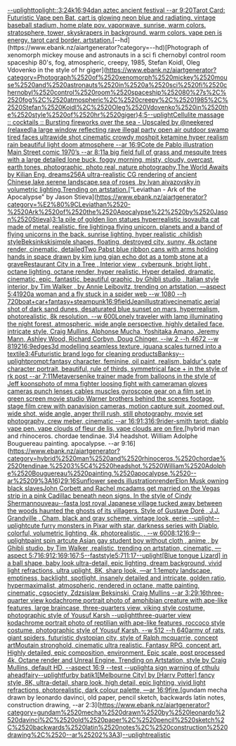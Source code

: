 [--uplight](https://www.ebank.nz/aiartgenerator?category=--uplight)[top](https://www.ebank.nz/aiartgenerator?category=top)[light::](https://www.ebank.nz/aiartgenerator?category=light%3A%3A)[3:2](https://www.ebank.nz/aiartgenerator?category=3%3A2)[4k](https://www.ebank.nz/aiartgenerator?category=4k)[16:9](https://www.ebank.nz/aiartgenerator?category=16%3A9)[4d](https://www.ebank.nz/aiartgenerator?category=4d)[an aztec ancient festival --ar 9:20](https://www.ebank.nz/aiartgenerator?category=an%2520aztec%2520ancient%2520festival%2520--ar%25209%3A20)[Tarot Card: Futuristic Vape pen Bat, cart is glowing neon blue and radiating. vintage baseball stadium, home plate pov. vaporwave, sunrise, warm colors. stratosphere, tower, skyskrapers in background. warm colors. vape pen is energy. tarot card border. artstation.](https://www.ebank.nz/aiartgenerator?category=Tarot%2520Card%3A%2520Futuristic%2520Vape%2520pen%2520Bat%2C%2520cart%2520is%2520glowing%2520neon%2520blue%2520and%2520radiating.%2520vintage%2520baseball%2520stadium%2C%2520home%2520plate%2520pov.%2520vaporwave%2C%2520sunrise%2C%2520warm%2520colors.%2520stratosphere%2C%2520tower%2C%2520skyskrapers%2520in%2520background.%2520warm%2520colors.%2520vape%2520pen%2520is%2520energy.%2520tarot%2520card%2520border.%2520artstation.)[--hd](https://www.ebank.nz/aiartgenerator?category=--hd)[Photograph of xenomorph mickey mouse and astronauts in a sci fi chernobyl control room spaceship 80's, fog, atmospheric, creepy, 1985, Stefan Koidl, Oleg Vdovenko in the style of hr giger](https://www.ebank.nz/aiartgenerator?category=Photograph%2520of%2520xenomorph%2520mickey%2520mouse%2520and%2520astronauts%2520in%2520a%2520sci%2520fi%2520chernobyl%2520control%2520room%2520spaceship%252080%27s%2C%2520fog%2C%2520atmospheric%2C%2520creepy%2C%25201985%2C%2520Stefan%2520Koidl%2C%2520Oleg%2520Vdovenko%2520in%2520the%2520style%2520of%2520hr%2520giger)[4:5](https://www.ebank.nz/aiartgenerator?category=4%3A5)[--uplight](https://www.ebank.nz/aiartgenerator?category=--uplight)[Cellulite massage :: cocktails :: Bursting fireworks over the sea - Upscaled by @neekered (relaxed)](https://www.ebank.nz/aiartgenerator?category=Cellulite%2520massage%2520%3A%3A%2520cocktails%2520%3A%3A%2520Bursting%2520fireworks%2520over%2520the%2520sea%2520-%2520Upscaled%2520by%2520%40neekered%2520%28relaxed%29)[a large window reflecting rave illegal party open air outdoor swamp tired faces ultrawide shot cinematic crowdy moshpit ketamine hyper realism rain beautiful light doom atmosphere  --ar 16:9](https://www.ebank.nz/aiartgenerator?category=a%2520large%2520window%2520reflecting%2520rave%2520illegal%2520party%2520open%2520air%2520outdoor%2520swamp%2520tired%2520faces%2520ultrawide%2520shot%2520cinematic%2520crowdy%2520moshpit%2520ketamine%2520hyper%2520realism%2520rain%2520beautiful%2520light%2520doom%2520atmosphere%2520%2520--ar%252016%3A9)[Cote de Pablo illustration Main Street comic 1970’s --ar 8:11](https://www.ebank.nz/aiartgenerator?category=Cote%2520de%2520Pablo%2520illustration%2520Main%2520Street%2520comic%25201970%E2%80%99s%2520--ar%25208%3A11)[a big field full of grass and mesquite trees with a large detailed lone buck, foggy morning, misty, cloudy, overcast, earth tones, photographic, photo real, nature photography,](https://www.ebank.nz/aiartgenerator?category=a%2520big%2520field%2520full%2520of%2520grass%2520and%2520mesquite%2520trees%2520with%2520a%2520large%2520detailed%2520lone%2520buck%2C%2520foggy%2520morning%2C%2520misty%2C%2520cloudy%2C%2520overcast%2C%2520earth%2520tones%2C%2520photographic%2C%2520photo%2520real%2C%2520nature%2520photography%2C)[The World Awaits by Kilian Eng, dreams](https://www.ebank.nz/aiartgenerator?category=The%2520World%2520Awaits%2520by%2520Kilian%2520Eng%2C%2520dreams)[256](https://www.ebank.nz/aiartgenerator?category=256)[A ultra-realistic CG rendering of ancient Chinese,lake,serene landscape,sea of roses ,by lvan aivazovsky,in volumetric lighting,Trending on artstation.](https://www.ebank.nz/aiartgenerator?category=A%2520ultra-realistic%2520CG%2520rendering%2520of%2520ancient%2520Chinese%2Clake%2Cserene%2520landscape%2Csea%2520of%2520roses%2520%2Cby%2520lvan%2520aivazovsky%2Cin%2520volumetric%2520lighting%2CTrending%2520on%2520artstation.)[“Leviathan - Ark of the Apocalypse" by Jason Stieva](https://www.ebank.nz/aiartgenerator?category=%E2%80%9CLeviathan%2520-%2520Ark%2520of%2520the%2520Apocalypse%22%2520by%2520Jason%2520Stieva)[3:1](https://www.ebank.nz/aiartgenerator?category=3%3A1)[a pile of golden lion statues hyperrealistic iso](https://www.ebank.nz/aiartgenerator?category=a%2520pile%2520of%2520golden%2520lion%2520statues%2520hyperrealistic%2520iso)[vault](https://www.ebank.nz/aiartgenerator?category=vault)[a cat made of metal, realistic, fire lighting](https://www.ebank.nz/aiartgenerator?category=a%2520cat%2520made%2520of%2520metal%2C%2520realistic%2C%2520fire%2520lighting)[a flying unicorn. planets and a band of flying unicorns in the back. sunrise lighting, hyper realistic .childish style](https://www.ebank.nz/aiartgenerator?category=a%2520flying%2520unicorn.%2520planets%2520and%2520a%2520band%2520of%2520flying%2520unicorns%2520in%2520the%2520back.%2520sunrise%2520lighting%2C%2520hyper%2520realistic%2520.childish%2520style)[Beksinkski](https://www.ebank.nz/aiartgenerator?category=Beksinkski)[simple shapes, floating, destroyed city, sunny, 4k,octane render, cinematic, detailed](https://www.ebank.nz/aiartgenerator?category=simple%2520shapes%2C%2520floating%2C%2520destroyed%2520city%2C%2520sunny%2C%25204k%2Coctane%2520render%2C%2520cinematic%2C%2520detailed)[Two Pabst blue ribbon cans with arms holding hands in space drawn by kim jung gi](https://www.ebank.nz/aiartgenerator?category=Two%2520Pabst%2520blue%2520ribbon%2520cans%2520with%2520arms%2520holding%2520hands%2520in%2520space%2520drawn%2520by%2520kim%2520jung%2520gi)[an echo dot as a tomb stone at a grave](https://www.ebank.nz/aiartgenerator?category=an%2520echo%2520dot%2520as%2520a%2520tomb%2520stone%2520at%2520a%2520grave)[Restaurant City in a Tree , Interior view , cyberpunk, bright light , octane lighting, octane render, hyper realistic. Hyper detailed, dramatic, cinematic, epic, fantastic, beautiful graphic, by Ghibli studio , Italian style interior, by Tim Walker , by Annie Leibovitz, trending on artstation, —aspect 5:4](https://www.ebank.nz/aiartgenerator?category=Restaurant%2520City%2520in%2520a%2520Tree%2520%2C%2520Interior%2520view%2520%2C%2520cyberpunk%2C%2520bright%2520light%2520%2C%2520octane%2520lighting%2C%2520octane%2520render%2C%2520hyper%2520realistic.%2520Hyper%2520detailed%2C%2520dramatic%2C%2520cinematic%2C%2520epic%2C%2520fantastic%2C%2520beautiful%2520graphic%2C%2520by%2520Ghibli%2520studio%2520%2C%2520Italian%2520style%2520interior%2C%2520by%2520Tim%2520Walker%2520%2C%2520by%2520Annie%2520Leibovitz%2C%2520trending%2520on%2520artstation%2C%2520%E2%80%94aspect%25205%3A4)[1920](https://www.ebank.nz/aiartgenerator?category=1920)[a woman and a fly stuck in a spider web --w 1080 --h 720](https://www.ebank.nz/aiartgenerator?category=a%2520woman%2520and%2520a%2520fly%2520stuck%2520in%2520a%2520spider%2520web%2520--w%25201080%2520--h%2520720)[boat+car+fantasy+steampunk](https://www.ebank.nz/aiartgenerator?category=boat%2Bcar%2Bfantasy%2Bsteampunk)[16:9](https://www.ebank.nz/aiartgenerator?category=16%3A9)[field](https://www.ebank.nz/aiartgenerator?category=field)[Jean](https://www.ebank.nz/aiartgenerator?category=Jean)[illustrative](https://www.ebank.nz/aiartgenerator?category=illustrative)[cinematic aerial shot of dark sand dunes, desaturated blue sunset on mars, hyperrealism, photorealistic, 8k resolution, --w 600](https://www.ebank.nz/aiartgenerator?category=cinematic%2520aerial%2520shot%2520of%2520dark%2520sand%2520dunes%2C%2520desaturated%2520blue%2520sunset%2520on%2520mars%2C%2520hyperrealism%2C%2520photorealistic%2C%25208k%2520resolution%2C%2520--w%2520600)[Lonely traveler with lamp illuminating the night forest, atmospheric, wide angle perspective, highly detailed face, intricate style, Craig Mullins, Alphonse Mucha, Yoshitaka Amano, Jeremy Mann, Ashley Wood, Richard Corbyn, Doug Chinger, --iw 2 --h 4672 --w 8192](https://www.ebank.nz/aiartgenerator?category=Lonely%2520traveler%2520with%2520lamp%2520illuminating%2520the%2520night%2520forest%2C%2520atmospheric%2C%2520wide%2520angle%2520perspective%2C%2520highly%2520detailed%2520face%2C%2520intricate%2520style%2C%2520Craig%2520Mullins%2C%2520Alphonse%2520Mucha%2C%2520Yoshitaka%2520Amano%2C%2520Jeremy%2520Mann%2C%2520Ashley%2520Wood%2C%2520Richard%2520Corbyn%2C%2520Doug%2520Chinger%2C%2520--iw%25202%2520--h%25204672%2520--w%25208192)[16:9](https://www.ebank.nz/aiartgenerator?category=16%3A9)[edges](https://www.ebank.nz/aiartgenerator?category=edges)[3d modelling seamless texture, iguana scales turned into a textile](https://www.ebank.nz/aiartgenerator?category=3d%2520modelling%2520seamless%2520texture%2C%2520iguana%2520scales%2520turned%2520into%2520a%2520textile)[3:4](https://www.ebank.nz/aiartgenerator?category=3%3A4)[Futuristic brand logo for cleaning products](https://www.ebank.nz/aiartgenerator?category=Futuristic%2520brand%2520logo%2520for%2520cleaning%2520products)[Banksy](https://www.ebank.nz/aiartgenerator?category=Banksy)[--uplight](https://www.ebank.nz/aiartgenerator?category=--uplight)[prompt:fantasy character, feminine,  oil paint, realism, baldur's gate character portrait, beautiful,  rule of thirds, symmetrical face + in the style of rk post --ar 7:11](https://www.ebank.nz/aiartgenerator?category=prompt%3Afantasy%2520character%2C%2520feminine%2C%2520%2520oil%2520paint%2C%2520realism%2C%2520baldur%27s%2520gate%2520character%2520portrait%2C%2520beautiful%2C%2520%2520rule%2520of%2520thirds%2C%2520symmetrical%2520face%2520%2B%2520in%2520the%2520style%2520of%2520rk%2520post%2520--ar%25207%3A11)[Metaverse](https://www.ebank.nz/aiartgenerator?category=Metaverse)[nike trainer made from balloons in the style of Jeff koons](https://www.ebank.nz/aiartgenerator?category=nike%2520trainer%2520made%2520from%2520balloons%2520in%2520the%2520style%2520of%2520Jeff%2520koons)[photo of mma fighter loosing fight with cameraman gloves cameras punch lenses cables muscles gyroscope gear on a film set in green screen movie studio Warner brothers behind the scenes footage, stage film crew with panavision cameras, motion capture suit, zoomed out, wide shot, wide angle, anger thrill rush, still photography, movie set photography, crew meber, cinematic   --ar 16:9](https://www.ebank.nz/aiartgenerator?category=photo%2520of%2520mma%2520fighter%2520loosing%2520fight%2520with%2520cameraman%2520gloves%2520cameras%2520punch%2520lenses%2520cables%2520muscles%2520gyroscope%2520gear%2520on%2520a%2520film%2520set%2520in%2520green%2520screen%2520movie%2520studio%2520Warner%2520brothers%2520behind%2520the%2520scenes%2520footage%2C%2520stage%2520film%2520crew%2520with%2520panavision%2520cameras%2C%2520motion%2520capture%2520suit%2C%2520zoomed%2520out%2C%2520wide%2520shot%2C%2520wide%2520angle%2C%2520anger%2520thrill%2520rush%2C%2520still%2520photography%2C%2520movie%2520set%2520photography%2C%2520crew%2520meber%2C%2520cinematic%2520%2520%2520--ar%252016%3A9)[1:3](https://www.ebank.nz/aiartgenerator?category=1%3A3)[16:9](https://www.ebank.nz/aiartgenerator?category=16%3A9)[](https://www.ebank.nz/aiartgenerator?category=)[rider-smith tarot: diablo vape pen. vape clouds of fleur de lis, vape clouds are on fire.](https://www.ebank.nz/aiartgenerator?category=rider-smith%2520tarot%3A%2520diablo%2520vape%2520pen.%2520vape%2520clouds%2520of%2520fleur%2520de%2520lis%2C%2520vape%2520clouds%2520are%2520on%2520fire.)[hybrid man and rhinoceros. chordae tendinae. 3\4 headshot. William Adolphe Bouguereau painting. apocalypse. --ar 9:16](https://www.ebank.nz/aiartgenerator?category=hybrid%2520man%2520and%2520rhinoceros.%2520chordae%2520tendinae.%25203%5C4%2520headshot.%2520William%2520Adolphe%2520Bouguereau%2520painting.%2520apocalypse.%2520--ar%25209%3A16)[2](https://www.ebank.nz/aiartgenerator?category=2)[9:16](https://www.ebank.nz/aiartgenerator?category=9%3A16)[Sunflower seeds illustration](https://www.ebank.nz/aiartgenerator?category=Sunflower%2520seeds%2520illustration)[render](https://www.ebank.nz/aiartgenerator?category=render)[Elon Musk owning black slaves](https://www.ebank.nz/aiartgenerator?category=Elon%2520Musk%2520owning%2520black%2520slaves)[John Corbett and Rachel mcadams get married on the Vegas strip in a pink Cadillac beneath neon signs. In the style of Cindy Sherman](https://www.ebank.nz/aiartgenerator?category=John%2520Corbett%2520and%2520Rachel%2520mcadams%2520get%2520married%2520on%2520the%2520Vegas%2520strip%2520in%2520a%2520pink%2520Cadillac%2520beneath%2520neon%2520signs.%2520In%2520the%2520style%2520of%2520Cindy%2520Sherman)[nouveau](https://www.ebank.nz/aiartgenerator?category=nouveau)[--fast](https://www.ebank.nz/aiartgenerator?category=--fast)[a lost royal Japanese village tucked away between the woods haunted the ghosts of its villagers. Style of Gustave Doré , J.J. Grandville , Cham, black and gray scheme, vintage look, eerie,](https://www.ebank.nz/aiartgenerator?category=a%2520lost%2520royal%2520Japanese%2520village%2520tucked%2520away%2520between%2520the%2520woods%2520haunted%2520the%2520ghosts%2520of%2520its%2520villagers.%2520Style%2520of%2520Gustave%2520Dor%C3%A9%2520%2C%2520J.J.%2520Grandville%2520%2C%2520Cham%2C%2520black%2520and%2520gray%2520scheme%2C%2520vintage%2520look%2C%2520eerie%2C)[--uplight](https://www.ebank.nz/aiartgenerator?category=--uplight)[--uplight](https://www.ebank.nz/aiartgenerator?category=--uplight)[cute furry monsters in Pixar with star, darkness series with Diablo, colorful, volumetric lighting, 4k, photorealistic, , --w 600](https://www.ebank.nz/aiartgenerator?category=cute%2520furry%2520monsters%2520in%2520Pixar%2520with%2520star%2C%2520darkness%2520series%2520with%2520Diablo%2C%2520colorful%2C%2520volumetric%2520lighting%2C%25204k%2C%2520photorealistic%2C%2520%2C%2520--w%2520600)[8:12](https://www.ebank.nz/aiartgenerator?category=8%3A12)[16:9](https://www.ebank.nz/aiartgenerator?category=16%3A9)[--uplight](https://www.ebank.nz/aiartgenerator?category=--uplight)[paint spin art](https://www.ebank.nz/aiartgenerator?category=paint%2520spin%2520art)[cute Asian gay student boy without cloth , anime  , by Ghibli studio, by Tim Walker ,realistic, trending on artstation, cinematic, —aspect 5:7](https://www.ebank.nz/aiartgenerator?category=cute%2520Asian%2520gay%2520student%2520boy%2520without%2520cloth%2520%2C%2520anime%2520%2520%2C%2520by%2520Ghibli%2520studio%2C%2520by%2520Tim%2520Walker%2520%2Crealistic%2C%2520trending%2520on%2520artstation%2C%2520cinematic%2C%2520%E2%80%94aspect%25205%3A7)[16:9](https://www.ebank.nz/aiartgenerator?category=16%3A9)[12:16](https://www.ebank.nz/aiartgenerator?category=12%3A16)[9:16](https://www.ebank.nz/aiartgenerator?category=9%3A16)[7:5](https://www.ebank.nz/aiartgenerator?category=7%3A5)[--fast](https://www.ebank.nz/aiartgenerator?category=--fast)[](https://www.ebank.nz/aiartgenerator?category=)[style](https://www.ebank.nz/aiartgenerator?category=style)[5:7](https://www.ebank.nz/aiartgenerator?category=5%3A7)[11:17](https://www.ebank.nz/aiartgenerator?category=11%3A17)[--uplight](https://www.ebank.nz/aiartgenerator?category=--uplight)[[Blue tongue Lizard] in a ball shape, baby look,ultra-detail, epic lighting, dream background, vivid light refractions, ultra uplight, 8K, sharp look,  —ar 1:1](https://www.ebank.nz/aiartgenerator?category=%5BBlue%2520tongue%2520Lizard%5D%2520in%2520a%2520ball%2520shape%2C%2520baby%2520look%2Cultra-detail%2C%2520epic%2520lighting%2C%2520dream%2520background%2C%2520vivid%2520light%2520refractions%2C%2520ultra%2520uplight%2C%25208K%2C%2520sharp%2520look%2C%2520%2520%E2%80%94ar%25201%3A1)[empty landscape, emptiness, backlight, spotlight, insanely detailed and intricate, golden ratio, hypermaximalist, atmospheric, rendered in octane, matte painting, cinematic, cgsociety, Zdzsislaw Beksinski, Craig Mullins --ar 3:2](https://www.ebank.nz/aiartgenerator?category=empty%2520landscape%2C%2520emptiness%2C%2520backlight%2C%2520spotlight%2C%2520insanely%2520detailed%2520and%2520intricate%2C%2520golden%2520ratio%2C%2520hypermaximalist%2C%2520atmospheric%2C%2520rendered%2520in%2520octane%2C%2520matte%2520painting%2C%2520cinematic%2C%2520cgsociety%2C%2520Zdzsislaw%2520Beksinski%2C%2520Craig%2520Mullins%2520--ar%25203%3A2)[9:16](https://www.ebank.nz/aiartgenerator?category=9%3A16)[three-quarter view kodachrome portrait photo of amphibian creature with ape-like features, large braincase, three-quarters view, viking style costume, photographic style of Yousuf Karsh --uplight](https://www.ebank.nz/aiartgenerator?category=three-quarter%2520view%2520kodachrome%2520portrait%2520photo%2520of%2520amphibian%2520creature%2520with%2520ape-like%2520features%2C%2520large%2520braincase%2C%2520three-quarters%2520view%2C%2520viking%2520style%2520costume%2C%2520photographic%2520style%2520of%2520Yousuf%2520Karsh%2520--uplight)[three-quarter view kodachrome portrait photo of reptilian with ape-like features, roccoco style costume, photographic style of Yousuf Karsh, --w 512 --h 640](https://www.ebank.nz/aiartgenerator?category=three-quarter%2520view%2520kodachrome%2520portrait%2520photo%2520of%2520reptilian%2520with%2520ape-like%2520features%2C%2520roccoco%2520style%2520costume%2C%2520photographic%2520style%2520of%2520Yousuf%2520Karsh%2C%2520--w%2520512%2520--h%2520640)[army of rats, giant spiders, futuristic dystopian city, style of Ralph mcquarrie, concept art](https://www.ebank.nz/aiartgenerator?category=army%2520of%2520rats%2C%2520giant%2520spiders%2C%2520futuristic%2520dystopian%2520city%2C%2520style%2520of%2520Ralph%2520mcquarrie%2C%2520concept%2520art)[Moutain stronghold, cinematic ultra realistic. Fantasy RPG, concept art. Highly detailed, epic composition, environment. Epic scale, post processed 4k, Octane render and Unreal Engine. Trending on Artstation, style by Craig Mullins, default HD, --aspect 16:9 --test --uplight](https://www.ebank.nz/aiartgenerator?category=Moutain%2520stronghold%2C%2520cinematic%2520ultra%2520realistic.%2520Fantasy%2520RPG%2C%2520concept%2520art.%2520Highly%2520detailed%2C%2520epic%2520composition%2C%2520environment.%2520Epic%2520scale%2C%2520post%2520processed%25204k%2C%2520Octane%2520render%2520and%2520Unreal%2520Engine.%2520Trending%2520on%2520Artstation%2C%2520style%2520by%2520Craig%2520Mullins%2C%2520default%2520HD%2C%2520--aspect%252016%3A9%2520--test%2520--uplight)[a sign warning of cthulu ahead](https://www.ebank.nz/aiartgenerator?category=a%2520sign%2520warning%2520of%2520cthulu%2520ahead)[fairy](https://www.ebank.nz/aiartgenerator?category=fairy)[--uplight](https://www.ebank.nz/aiartgenerator?category=--uplight)[furby batik](https://www.ebank.nz/aiartgenerator?category=furby%2520batik)[1](https://www.ebank.nz/aiartgenerator?category=1)[[Melbourne City] by [Harry Potter] fancy style, 8K, ultra-detail, sharp look, high detail, epic lighting, vivid light refractions, photorealistic, dark colour palette, —ar 16:9](https://www.ebank.nz/aiartgenerator?category=%5BMelbourne%2520City%5D%2520by%2520%5BHarry%2520Potter%5D%2520fancy%2520style%2C%25208K%2C%2520ultra-detail%2C%2520sharp%2520look%2C%2520high%2520detail%2C%2520epic%2520lighting%2C%2520vivid%2520light%2520refractions%2C%2520photorealistic%2C%2520dark%2520colour%2520palette%2C%2520%E2%80%94ar%252016%3A9)[fire.](https://www.ebank.nz/aiartgenerator?category=fire.)[gundam mecha drawn by leonardo davinci, old paper, pencil sketch, backwards latin notes, construction drawing, --ar 2:3](https://www.ebank.nz/aiartgenerator?category=gundam%2520mecha%2520drawn%2520by%2520leonardo%2520davinci%2C%2520old%2520paper%2C%2520pencil%2520sketch%2C%2520backwards%2520latin%2520notes%2C%2520construction%2520drawing%2C%2520--ar%25202%3A3)[--uplight](https://www.ebank.nz/aiartgenerator?category=--uplight)[realistic](https://www.ebank.nz/aiartgenerator?category=realistic)